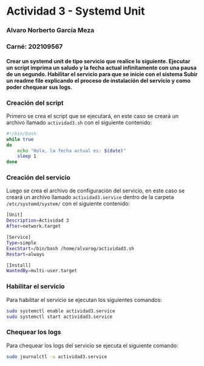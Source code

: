 # Actividad 3 - Systemd Unit
### Alvaro Norberto García Meza 
### Carné: 202109567

#### Crear un systemd unit de tipo servicio que realice lo siguiente. Ejecutar un script imprima un saludo y la fecha actual infinitamente con una pausa de un segundo. Habilitar el servicio para que se inicie con el sistema Subir un readme file explicando el proceso de instalación del servicio y como poder chequear sus logs.


### Creación del script

Primero se crea el script que se ejecutará, en este caso se creará un archivo llamado `actividad3.sh` con el siguiente contenido:

```bash
#!/bin/bash
while true
do
    echo "Hola, la fecha actual es: $(date)"
    sleep 1
done
```

### Creación del servicio

Luego se crea el archivo de configuración del servicio, en este caso se creará un archivo llamado `actividad3.service` dentro de la carpeta `/etc/systemd/system/` con el siguiente contenido:

```bash
[Unit]
Description=Actividad 3
After=network.target

[Service]
Type=simple
ExecStart=/bin/bash /home/alvarog/actividad3.sh
Restart=always

[Install]
WantedBy=multi-user.target
```

### Habilitar el servicio

Para habilitar el servicio se ejecutan los siguientes comandos:

```bash
sudo systemctl enable actividad3.service
sudo systemctl start actividad3.service
```

### Chequear los logs 

Para chequear los logs del servicio se ejecuta el siguiente comando:

```bash
sudo journalctl -u actividad3.service
```

